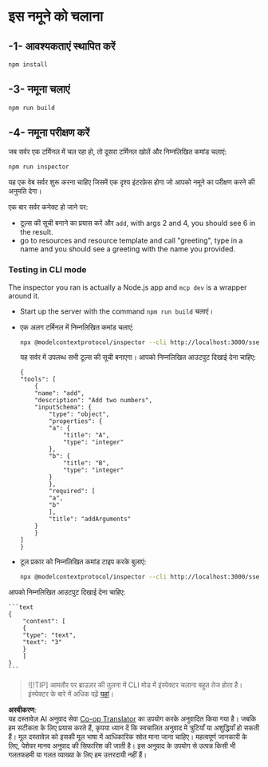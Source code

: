 <!--
CO_OP_TRANSLATOR_METADATA:
{
  "original_hash": "7fab17bf59e2eb82a5aeef03ad977d31",
  "translation_date": "2025-05-17T12:08:20+00:00",
  "source_file": "03-GettingStarted/05-sse-server/solution/typescript/README.md",
  "language_code": "hi"
}
-->
# इस नमूने को चलाना

## -1- आवश्यकताएं स्थापित करें

```bash
npm install
```

## -3- नमूना चलाएं

```bash
npm run build
```

## -4- नमूना परीक्षण करें

जब सर्वर एक टर्मिनल में चल रहा हो, तो दूसरा टर्मिनल खोलें और निम्नलिखित कमांड चलाएं:

```bash
npm run inspector
```

यह एक वेब सर्वर शुरू करना चाहिए जिसमें एक दृश्य इंटरफ़ेस होगा जो आपको नमूने का परीक्षण करने की अनुमति देगा।

एक बार सर्वर कनेक्ट हो जाने पर:

- टूल्स की सूची बनाने का प्रयास करें और `add`, with args 2 and 4, you should see 6 in the result.
- go to resources and resource template and call "greeting", type in a name and you should see a greeting with the name you provided.

### Testing in CLI mode

The inspector you ran is actually a Node.js app and `mcp dev` is a wrapper around it. 

- Start up the server with the command `npm run build` चलाएं।

- एक अलग टर्मिनल में निम्नलिखित कमांड चलाएं:

    ```bash
    npx @modelcontextprotocol/inspector --cli http://localhost:3000/sse --method tools/list
    ```

    यह सर्वर में उपलब्ध सभी टूल्स की सूची बनाएगा। आपको निम्नलिखित आउटपुट दिखाई देना चाहिए:

    ```text
    {
    "tools": [
        {
        "name": "add",
        "description": "Add two numbers",
        "inputSchema": {
            "type": "object",
            "properties": {
            "a": {
                "title": "A",
                "type": "integer"
            },
            "b": {
                "title": "B",
                "type": "integer"
            }
            },
            "required": [
            "a",
            "b"
            ],
            "title": "addArguments"
        }
        }
    ]
    }
    ```

- टूल प्रकार को निम्नलिखित कमांड टाइप करके बुलाएं:

    ```bash
    npx @modelcontextprotocol/inspector --cli http://localhost:3000/sse --method tools/call --tool-name add --tool-arg a=1 --tool-arg b=2
    ```

आपको निम्नलिखित आउटपुट दिखाई देना चाहिए:

    ```text
    {
        "content": [
        {
        "type": "text",
        "text": "3"
        }
        ]
    }
    ```

> ![!TIP]
> आमतौर पर ब्राउज़र की तुलना में CLI मोड में इंस्पेक्टर चलाना बहुत तेज होता है।
> इंस्पेक्टर के बारे में अधिक पढ़ें [यहां](https://github.com/modelcontextprotocol/inspector)।

**अस्वीकरण**:  
यह दस्तावेज़ AI अनुवाद सेवा [Co-op Translator](https://github.com/Azure/co-op-translator) का उपयोग करके अनुवादित किया गया है। जबकि हम सटीकता के लिए प्रयास करते हैं, कृपया ध्यान दें कि स्वचालित अनुवाद में त्रुटियाँ या अशुद्धियाँ हो सकती हैं। मूल दस्तावेज़ को इसकी मूल भाषा में आधिकारिक स्रोत माना जाना चाहिए। महत्वपूर्ण जानकारी के लिए, पेशेवर मानव अनुवाद की सिफारिश की जाती है। इस अनुवाद के उपयोग से उत्पन्न किसी भी गलतफहमी या गलत व्याख्या के लिए हम उत्तरदायी नहीं हैं।